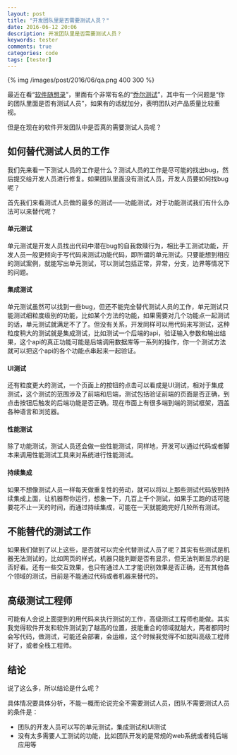 ```yaml
---
layout: post
title: "开发团队里是否需要测试人员？"
date: 2016-06-12 20:06
description: 开发团队里是否需要测试人员？
keywords: tester
comments: true
categories: code
tags: [tester]
---
```


{% img /images/post/2016/06/qa.png 400 300 %}  
  
最近在看“[软件随想录][book_joel]”，里面有个非常有名的“[乔尔测试][joel_test]”，其中有一个问题是“你的团队里面是否有测试人员”，如果有的话就加分，表明团队对产品质量比较重视。  
  
但是在现在的软件开发团队中是否真的需要测试人员呢？  
  
<!--more-->  

## 如何替代测试人员的工作
  
我们先来看一下测试人员的工作是什么？测试人员的工作是尽可能的找出bug，然后提交给开发人员进行修复。如果团队里面没有测试人员，开发人员要如何找bug呢？  
  
首先我们来看测试人员做的最多的测试——功能测试，对于功能测试我们有什么办法可以来替代呢？  
  
#### 单元测试
  
单元测试是开发人员找出代码中潜在bug的自我救赎行为，相比手工测试功能，开发人员一般更倾向于写代码来测试功能代码，即所谓的单元测试。只要能想到相应的测试案例，就能写出单元测试，可以测试包括正常，异常，分支，边界等情况下的问题。  
  
####  集成测试
  
单元测试虽然可以找到一些bug，但还不能完全替代测试人员的工作，单元测试只能测试细粒度级别的功能，比如某个方法的功能，如果需要对几个功能点一起测试的话，单元测试就满足不了了。但没有关系，开发同样可以用代码来写测试，这种粒度稍大的测试就是集成测试，比如测试一个后端的api，验证输入参数和输出结果，这个api的真正功能可能是后端调用数据库等一系列的操作，你一个测试方法就可以把这个api的各个功能点串起来一起验证。  
  
####  UI测试
  
还有粒度更大的测试，一个页面上的按钮的点击可以看成是UI测试，相对于集成测试，这个测试的范围涉及了前端和后端，测试包括验证前端的页面是否正确，到点击按钮后触发的后端功能是否正确。现在市面上有很多端到端的测试框架，涵盖各种语言和浏览器。  
  
#### 性能测试
除了功能测试，测试人员还会做一些性能测试，同样地，开发可以通过代码或者脚本来调用性能测试工具来对系统进行性能测试。  
#### 持续集成
  
如果不想像测试人员一样每天做重复性的劳动，就可以将以上那些测试代码放到持续集成上面，让机器帮你运行，想象一下，几百上千个测试，如果手工跑的话可能要花不止一天的时间，而通过持续集成，可能在一天就能跑完好几轮所有测试。  
  
## 不能替代的测试工作
  
如果我们做到了以上这些，是否就可以完全代替测试人员了呢？其实有些测试是机器无法测试的，比如网页的样式，机器只能判断是否有显示，但无法判断显示的是否好看。还有一些交互效果，也只有通过人工才能识别效果是否正确，还有其他各个领域的测试，目前是不能通过代码或者机器来替代的。  
  
## 高级测试工程师
  
可能有人会说上面提到的用代码来执行测试的工作，高级测试工程师也能做。其实我觉得软件开发和软件测试到了越高的位置，技能重合的领域就越大，两者都同时会写代码，做测试，可能还会部署，会运维，这个时候我觉得不如就叫高级工程师好了，或者全栈工程师。  
  
## 结论
  
说了这么多，所以结论是什么呢？  
  
具体情况要具体分析，不能一概而论说完全不需要测试人员，团队不需要测试人员的条件是：  
  
* 团队的开发人员可以写的单元测试，集成测试和UI测试
* 没有太多需要人工测试的功能，比如团队开发的是常规的web系统或者纯后端应用等
  

[book_joel]: https://book.douban.com/subject/4163938
[joel_test]: http://www.joelonsoftware.com/articles/fog0000000043.html
